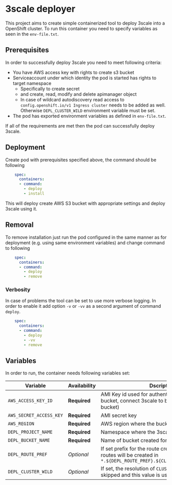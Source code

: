 # 3scale deployer

This project aims to create simple containerized tool to deploy 3scale into a OpenShift cluster.
To run this container you need to specify variables as seen in the `env-file.txt`.

## Prerequisites

In order to successfully deploy 3scale you need to meet following criteria:

* You have AWS access key with rights to create s3 bucket
* Serviceaccount under which identity the pod is started has rights to target namespace 
  * Specifically to create secret
  * and create, read, modify and delete apimanager object
  * In case of wildcard autodiscovery read access to `config.openshift.io/v1 Ingress cluster` needs to be
    added as well. Otherwise `DEPL_CLUSTER_WILD` environment variable must be set.
* The pod has exported environment variables as defined in `env-file.txt`.

If all of the requirements are met then the pod can successfully deploy 3scale.

## Deployment

Create pod with prerequisites specified above, the command should be following

```yaml
    spec:
      containers:
      - command:
        - deploy
        - install
```

This will deploy create AWS S3 bucket with appropriate settings and deploy 3scale using it.

## Removal

To remove installation just run the pod configured in the same manner as for deployment (e.g. using same 
environment variables) and change command to following

```yaml
    spec:
      containers:
      - command:
        - deploy
        - remove 
```

### Verbosity

In case of problems the tool can be set to use more verbose logging. In order to enable it add option `-v` or `-vv`
as a second argument of command `deploy`.

```yaml
    spec:
      containers:
      - command:
        - deploy
        - -vv
        - remove
```

## Variables

In order to run, the container needs following variables set:

| Variable                | Availability | Dscription                                                                                                                      |
|-------------------------|--------------|---------------------------------------------------------------------------------------------------------------------------------|
| `AWS_ACCESS_KEY_ID`     | **Required** | AMI Key id used for authentication to AWS (create bucket, connect 3scale to bucket and remove bucket)                           |
 | `AWS_SECRET_ACCESS_KEY` | **Required** | AMI secret key                                                                                                                  |
 | `AWS_REGION`            | **Required** | AWS region where the bucket will be created                                                                                     |
 | `DEPL_PROJECT_NAME`     | **Required** | Namespace where the 3scale will be deployed                                                                                     |
 | `DEPL_BUCKET_NAME`      | **Required** | Name of bucket created for 3scale                                                                                               |
| `DEPL_ROUTE_PREF`       | *Optional*   | If set prefix for the route creation by 3scale e.g. routes will be created in `*.${DEPL_ROUTE_PREF}.${CLUSTER_WILDCARD_DOMAIN}` |
 | `DEPL_CLUSTER_WILD`     | *Optional*   | If set, the resolution of `CLUSTER_WILDCARD_DOMAIN` is skipped and this value is used. See above.                               |